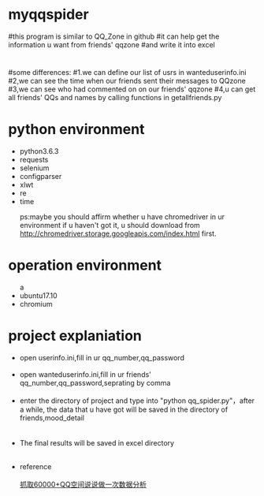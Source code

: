 # myqqspider
#this program is similar to QQ_Zone in github
#it can help get the information u want from friends' qqzone
#and write it into excel
#
#some differences:
#1.we can define our list of usrs in wanteduserinfo.ini
#2,we can see the time when our friends sent their messages to QQzone
#3,we can see who had commented on on our friends' qqzone
#4,u can get all friends' QQs and names by calling functions in getallfriends.py

<h1>python environment</h1>
<ul>
<li>python3.6.3</li>
<li>requests</li>
<li>selenium</li>
<li>configparser</li>
<li>xlwt</li>
<li>re</li>
<li>time</li>

ps:maybe you should affirm whether u have chromedriver in ur environment
if u haven't got it, u should download from http://chromedriver.storage.googleapis.com/index.html first.
</ul>

<h1>operation environment</h1>
<ul>a
<li>ubuntu17.10</li>
<li>chromium</li>

</ul>



<h1>project explaniation</h2>
<ul>
<li>open userinfo.ini,fill in ur qq_number,qq_password</li><br>
<li>open wanteduserinfo.ini,fill in ur friends' qq_number,qq_password,seprating by comma</li><br>
<li>enter the directory of project and type into "python qq_spider.py"，after a while, the data that u have got will be saved in the directory of friends,mood_detail</li><br>
  
<li>The final results will be saved in excel directory</li><br>
</ul>

<ul>
<li>reference</li><br>
  <a href="https://my.oschina.net/u/3264690/blog/1498751">抓取60000+QQ空间说说做一次数据分析
</a>

</ul>
